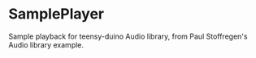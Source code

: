 # SamplePlayer
Sample playback for teensy-duino Audio library, from Paul Stoffregen's Audio library example.
